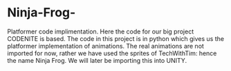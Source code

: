 # Ninja-Frog-
Platformer code implimentation.
Here the code for our big project CODENITE is based. The code in this project is in python which gives us the platformer implementation of animations. The real animations are not imported for now, rather we have used the sprites of TechWithTim: hence the name Ninja Frog.
We will later be importing this into UNITY.
